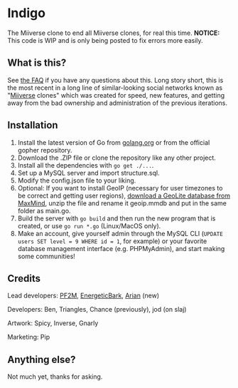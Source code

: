 # Indigo
The Miiverse clone to end all Miiverse clones, for real this time. **NOTICE:** This code is WIP and is only being posted to fix errors more easily.
## What is this?
See [the FAQ](https://indigo.cafe/help/faq) if you have any questions about this. Long story short, this is the most recent in a long line of similar-looking social networks known as "[Miiverse](https://miiverse.nintendo.net/) clones" which was created for speed, new features, and getting away from the bad ownership and administration of the previous iterations.
## Installation
1. Install the latest version of Go from [golang.org](https://golang.org/dl/) or from the official gopher repository.
2. Download the .ZIP file or clone the repository like any other project.
3. Install all the dependencies with `go get ./...`.
4. Set up a MySQL server and import structure.sql.
5. Modify the config.json file to your liking.
6. Optional: If you want to install GeoIP (necessary for user timezones to be correct and getting user regions), [download a GeoLite database from MaxMind](https://geolite.maxmind.com/download/geoip/database/GeoLite2-City.tar.gz), unzip the file and rename it geoip.mmdb and put in the same folder as main.go.
7. Build the server with `go build` and then run the new program that is created, or use `go run *.go` (Linux/MacOS only).
8. Make an account, give yourself admin through the MySQL CLI (`UPDATE users SET level = 9 WHERE id = 1`, for example) or your favorite database management interface (e.g. PHPMyAdmin), and start making some communities!
## Credits
Lead developers: [PF2M](https://github.com/PF2M), [EnergeticBark](https://github.com/EnergeticBark), [Arian](https://github.com/ariankordi) (new)

Developers: Ben, Triangles, Chance (previously), jod (on slaj)

Artwork: Spicy, Inverse, Gnarly

Marketing: Pip
## Anything else?
Not much yet, thanks for asking.
